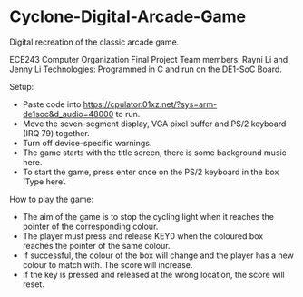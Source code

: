 # Cyclone-Digital-Arcade-Game

Digital recreation of the classic arcade game. 

ECE243 Computer Organization Final Project
Team members: Rayni Li and Jenny Li
Technologies: Programmed in C and run on the DE1-SoC Board.

Setup: 
- Paste code into https://cpulator.01xz.net/?sys=arm-de1soc&d_audio=48000 to run.
- Move the seven-segment display, VGA pixel buffer and PS/2 keyboard (IRQ 79) together.
- Turn off device-specific warnings.
- The game starts with the title screen, there is some background music here.
- To start the game, press enter once on the PS/2 keyboard in the box ‘Type here’.

How to play the game:
- The aim of the game is to stop the cycling light when it reaches the pointer of the corresponding colour. 
- The player must press and release KEY0 when the coloured box reaches the pointer of the same colour. 
- If successful, the colour of the box will change and the player has a new colour to match with. The score will increase.
- If the key is pressed and released at the wrong location, the score will reset.
